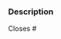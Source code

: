 <!-- Adding a language or a theme?
For languages, make sure to edit the `_list.json`, `_groups.json` files, and add the `language.json` file as well.
 For themes, make sure to add the `theme.css` file. It will not work if you don't follow these steps!

If your change is visual (mainly themes) it would be extra awesome if you could include a screenshot.

 -->

### Description

<!-- Please describe the change(s) made in your PR -->

Closes #

<!-- the issue(s) your PR resolves if any (delete if that is not the case) -->
<!-- please also reference any issues and or PRs related to your pull request -->

<!-- pro tip: you can mention an issue, PR, or discussion on GitHub by referencing its hash number e.g: [#1234](https://github.com/monkeytypegame/monkeytype/pull/1234) -->

<!-- pro tip: you can press . (dot or period) in the code tab of any GitHub repo to get access to GitHub's VS Code web editor Enjoy! :) -->
